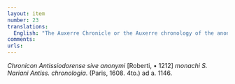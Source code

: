 ```yaml
---
layout: item
number: 23
translations:
  English: "The Auxerre Chronicle or the Auxerre chronology of the anonymous monk [Roberti, died 1212] of St Narian. (Paris, 1608. 4to.) [Hildegard mentioned] at the year 1146. [Trans. J. Bain]"
comments:
urls:
---
```


<em>Chronicon Antissiodorense sive anonymi</em> [Roberti, • 1212] <em>monachi S. Nariani Antiss. chronologia</em>. (Paris, 1608. 4to.) ad a. 1146.
